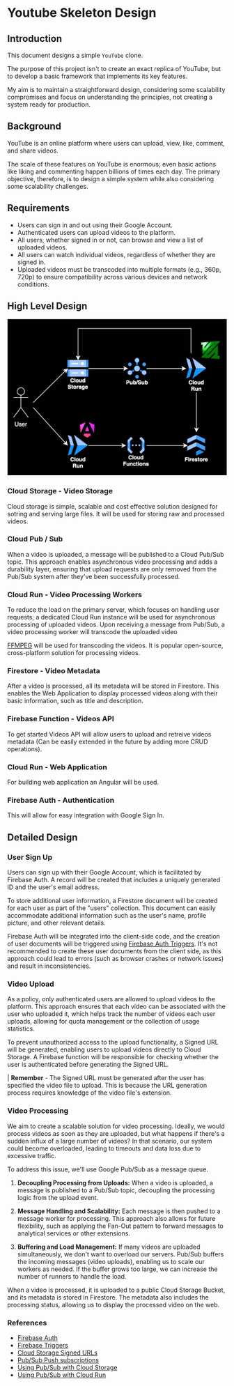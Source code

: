 # Youtube Skeleton Design

## Introduction
This document designs a simple `YouTube` clone.

The purpose of this project isn't to create an exact replica of YouTube, but to develop a basic framework that implements its key features.

My aim is to maintain a straightforward design, considering some scalability compromises and focus on understanding the principles, not creating a system ready for production.

## Background
YouTube is an online platform where users can upload, view, like, comment, and share videos.

The scale of these features on YouTube is enormous; even basic actions like liking and commenting happen billions of times each day. The primary objective, therefore, is to design a simple system while also considering some scalability challenges.

## Requirements
- Users can sign in and out using their Google Account.
- Authenticated users can upload videos to the platform.
- All users, whether signed in or not, can browse and view a list of uploaded videos.
- All users can watch individual videos, regardless of whether they are signed in.
- Uploaded videos must be transcoded into multiple formats (e.g., 360p, 720p) to ensure compatibility across various devices and network conditions.

## High Level Design
![alt text](assets/architecture.jpg)


### Cloud Storage - Video Storage
Cloud storage is simple, scalable and cost effective solution designed for sotring and serving large files. It will be used for storing raw and processed videos.

### Cloud Pub / Sub
When a video is uploaded, a message will be published to a Cloud Pub/Sub topic. This approach enables asynchronous video processing and adds a durability layer, ensuring that upload requests are only removed from the Pub/Sub system after they've been successfully processed.

### Cloud Run - Video Processing Workers
To reduce the load on the primary server, which focuses on handling user requests, a dedicated Cloud Run instance will be used for asynchronous processing of uploaded videos. Upon receiving a message from Pub/Sub, a video processing worker will transcode the uploaded video

[FFMPEG](https://ffmpeg.org/) will be used for transcoding the videos. It is popular open-source, cross-platform solution for processing videos.

### Firestore - Video Metadata
After a video is processed, all its metadata will be stored in Firestore. This enables the Web Application to display processed videos along with their basic information, such as title and description.

### Firebase Function - Videos API
To get started Videos API will allow users to upload and retreive videos metadata (Can be easily extended in the future by adding more CRUD operations).

### Cloud Run - Web Application
For building web application an Angular will be used.

### Firebase Auth - Authentication
This will allow for easy integration with Google Sign In.

## Detailed Design

### User Sign Up
Users can sign up with their Google Account, which is facilitated by Firebase Auth. A record will be created that includes a uniquely generated ID and the user's email address.

To store additional user information, a Firestore document will be created for each user as part of the "users" collection. This document can easily accommodate additional information such as the user's name, profile picture, and other relevant details.

Firebase Auth will be integrated into the client-side code, and the creation of user documents will be triggered using [Firebase Auth Triggers](https://firebase.google.com/docs/functions/auth-events). It's not recommended to create these user documents from the client side, as this approach could lead to errors (such as browser crashes or network issues) and result in inconsistencies.

### Video Upload
As a policy, only authenticated users are allowed to upload videos to the platform. This approach ensures that each video can be associated with the user who uploaded it, which helps track the number of videos each user uploads, allowing for quota management or the collection of usage statistics.

To prevent unauthorized access to the upload functionality, a Signed URL will be generated, enabling users to upload videos directly to Cloud Storage. A Firebase function will be responsible for checking whether the user is authenticated before generating the Signed URL.

| **Remember** - The Signed URL must be generated after the user has specified the video file to upload. This is because the URL generation process requires knowledge of the video file's extension.

### Video Processing
We aim to create a scalable solution for video processing. Ideally, we would process videos as soon as they are uploaded, but what happens if there's a sudden influx of a large number of videos? In that scenario, our system could become overloaded, leading to timeouts and data loss due to excessive traffic.

To address this issue, we'll use Google Pub/Sub as a message queue.

1. **Decoupling Processing from Uploads:** When a video is uploaded, a message is published to a Pub/Sub topic, decoupling the processing logic from the upload event.

2. **Message Handling and Scalability:** Each message is then pushed to a message worker for processing. This approach also allows for future flexibility, such as applying the Fan-Out pattern to forward messages to analytical services or other extensions.

3. **Buffering and Load Management:** If many videos are uploaded simultaneously, we don't want to overload our servers. Pub/Sub buffers the incoming messages (video uploads), enabling us to scale our workers as needed. If the buffer grows too large, we can increase the number of runners to handle the load.

When a video is processed, it is uploaded to a public Cloud Storage Bucket, and its metadata is stored in Firestore. The metadata also includes the processing status, allowing us to display the processed video on the web.

### References

- [Firebase Auth](https://firebase.google.com/docs/auth)
- [Firebase Triggers](https://firebase.google.com/docs/functions/auth-events)
- [Cloud Storage Signed URLs](https://cloud.google.com/storage/docs/access-control/signed-urls)
- [Pub/Sub Push subscriptions](https://cloud.google.com/pubsub/docs/push)
- [Using Pub/Sub with Cloud Storage](https://cloud.google.com/storage/docs/pubsub-notifications)
- [Using Pub/Sub with Cloud Run](https://cloud.google.com/run/docs/tutorials/pubsub)